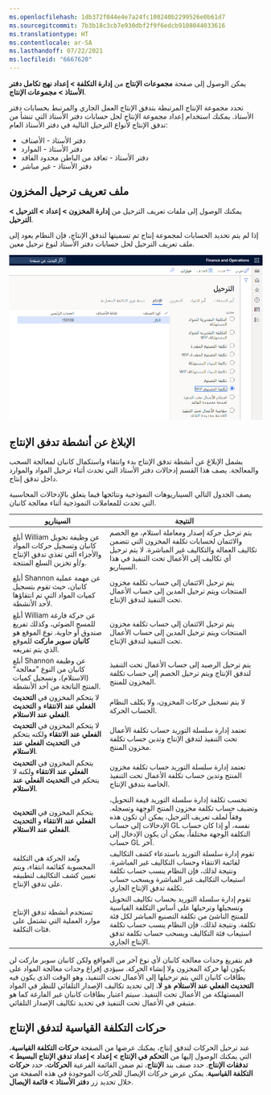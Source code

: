```yaml
---
ms.openlocfilehash: 1db372f044e4e7a24fc100240b2299526e0b61d7
ms.sourcegitcommit: 7b3b18c3cb7e930dbf2f9f6edcb9108044033616
ms.translationtype: HT
ms.contentlocale: ar-SA
ms.lasthandoff: 07/22/2021
ms.locfileid: "6667620"
---
```


يمكن الوصول إلى صفحة **مجموعات الإنتاج** من **إدارة التكلفة > إعداد نهج تكامل دفتر الأستاذ > مجموعات الإنتاج**.

تحدد مجموعة الإنتاج المرتبطة بتدفق الإنتاج العمل الجاري والمرتبط بحسابات دفتر الأستاذ. يمكنك استخدام إعداد مجموعة الإنتاج لحل حسابات دفتر الأستاذ التي تنشأ من تدفق الإنتاج لأنواع الترحيل التالية في دفتر الأستاذ العام:

-   دفتر الأستاذ - الأصناف
-   دفتر الأستاذ - الموارد
-   دفتر الأستاذ - تعاقد من الباطن محدود الفاقد
-   دفتر الأستاذ - غير مباشر

## <a name="inventory-posting-profile"></a>ملف تعريف ترحيل المخزون

يمكنك الوصول إلى ملفات تعريف الترحيل من **إدارة المخزون > إعداد > الترحيل > الترحيل**.

إذا لم يتم تحديد الحسابات لمجموعة إنتاج تم تسميتها لتدفق الإنتاج، فإن النظام يعود إلى ملف تعريف الترحيل لحل حسابات دفتر الأستاذ لنوع ترحيل معين.

![لقطة شاشة لعلامة التبويب "إنتاج" في الترحيل.](../media/posting-1.png)

## <a name="report-production-flow-activities"></a>الإبلاغ عن أنشطة تدفق الإنتاج

يشمل الإبلاغ عن أنشطة تدفق الإنتاج بدء وانتقاء واستكمال كانبان لمعالجة السحب والمعالجة. يصف هذا القسم إدخالات دفتر الأستاذ التي تحدث أثناء ترحيل المواد والموارد داخل تدفق إنتاج.

يصف الجدول التالي السيناريوهات النموذجية ونتائجها فيما يتعلق بالإدخالات المحاسبية التي تحدث للمعاملات النموذجية أثناء معالجة كانبان.

| السيناريو | النتيجة|
 | ------------- | ------------- |
 | أبلغ William عن وظيفة تحويل كانبان وتسجيل حركات المواد والأجزاء التي تغذي تدفق الإنتاج و/أو تخزين السلع المنتجة.| يتم ترحيل حركة إصدار ومعاملة استلام، مع الخصم والائتمان لحسابات تكلفة المخزون التي تتضمن تكاليف العمالة والتكاليف غير المباشرة. لا يتم ترحيل أي تكاليف إلى الأعمال تحت التنفيذ في هذا السيناريو.|
 | أبلغ Shannon عن مهمة عملية كانبان، حيث تقوم بتسجيل كميات المواد التي تم انتقاؤها لأحد الأنشطة.| يتم ترحيل الائتمان إلى حساب تكلفة مخزون المنتجات ويتم ترحيل المدين إلى حساب الأعمال تحت التنفيذ لتدفق الإنتاج.|
| أبلغ William عن حركة فارغة للمسح الضوئي، وكذلك تفريغ صندوق أو حاوية. نوع الموقع هو **كانبان سوبر ماركت** للموقع الذي يتم تفريغه.| يتم ترحيل الائتمان إلى حساب تكلفة مخزون المنتجات ويتم ترحيل المدين إلى حساب الأعمال تحت التنفيذ لتدفق الإنتاج.|
| أبلغ Shannon عن وظيفة كانبان من النوع "معالجة" (الاستلام)، وتسجيل كميات المنتج الناتجة من أحد الأنشطة.| يتم ترحيل الرصيد إلى حساب الأعمال تحت التنفيذ لتدفق الإنتاج ويتم ترحيل الخصم إلى حساب تكلفة المخزون للمنتج.|
| لا يتحكم المخزون في **التحديث الفعلي عند الانتقاء** و **التحديث الفعلي عند الاستلام**.| لا يتم تسجيل حركات المخزون، ولا يكلف النظام الحساب الحركة.|
| لا يتحكم المخزون في **التحديث الفعلي عند الانتقاء** ولكنه يتحكم في **التحديث الفعلي عند الاستلام**.| تعتمد إدارة سلسلة التوريد حساب تكلفة الأعمال تحت التنفيذ لتدفق الإنتاج وتدين حساب تكلفة مخزون المنتج.|
| يتحكم المخزون في **التحديث الفعلي عند الانتقاء** ولكنه لا يتحكم في **التحديث الفعلي عند الاستلام**.| تعتمد إدارة سلسلة التوريد حساب تكلفة مخزون المنتج وتدين حساب تكلفة الأعمال تحت التنفيذ الخاصة بتدفق الإنتاج.|
| يتحكم المخزون في **التحديث الفعلي عند الانتقاء** و **التحديث الفعلي عند الاستلام**.| تحسب تكلفة إدارة سلسلة التوريد قيمة التحويل، وتضيف حساب تكلفة مخزون المنتج الوجهة وتسجله. وفقاً لملف تعريف الترحيل، يمكن أن تكون هذه الإدخالات إلى حساب GL نفسه، أو إذا كان حساب التكلفة الوجهة مختلفاً، يمكن أن يكون الإدخال إلى حساب GL آخر. |
| وتُعد الحركة هي التكلفة المحسوبة كقائمة انتقاء، ويتم تعيين كشف التكاليف لتطبيقه على تدفق الإنتاج.| تقوم إدارة سلسلة التوريد باستدعاء كشف التكاليف لقائمة الانتقاء وحساب التكاليف غير المباشرة. ونتيجة لذلك، فإن النظام ينسب حساب تكلفة استيعاب التكاليف غير المباشرة ويسحب حساب تكلفة تدفق الإنتاج الجاري.|
| تستخدم أنشطة تدفق الإنتاج موارد العملية التي تشتمل على فئات التكلفة.| تقوم إدارة سلسلة التوريد بحساب تكاليف التحويل وتسجيلها وترحيلها على أساس التكلفة القياسية للمنتج الناشئ من تكلفة التصنيع المباشر لكل فئة تكلفة. ونتيجة لذلك، فإن النظام ينسب حساب تكلفة استيعاب فئة التكاليف ويسحب حساب تكلفة تدفق الإنتاج الجاري.|

قم بتفريغ وحدات معالجة كانبان لأي نوع آخر من المواقع ولكن كانبان سوبر ماركت لن يكون لها حركة المخزون ولا إنشاء الحركة. سيؤدي إفراغ وحدات معالجة المواد على بطاقات كانبان التي يتم ترحيلها إلى الأعمال تحت التنفيذ، وهو الوقت الذي يكون فيه **التحديث الفعلي عند الاستلام** هو **لا**، إلى تحديد تكاليف الإصدار التلقائي للنظر في المواد المستهلكة من الأعمال تحت التنفيذ. سيتم اعتبار بطاقات كانبان غير الفارغة كما هو متبقي في الأعمال تحت التنفيذ في تحديد تكاليف الإصدار التلقائي.

## <a name="production-flow-standard-cost-transactions"></a>حركات التكلفة القياسية لتدفق الإنتاج

عند ترحيل الحركات لتدفق إنتاج، يمكنك عرضها من الصفحة **حركات التكلفة القياسية**، التي يمكنك الوصول إليها من **التحكم في الإنتاج > إعداد > إعداد تدفق الإنتاج البسيط > تدفقات الإنتاج**. حدد صنف بند **الإنتاج**، ثم ضمن القائمة الفرعية **الحركات**، حدد **حركات التكلفة القياسية**. يمكن عرض حركات الإيصال للحركات الموجودة في هذه الصفحة من خلال تحديد زر **دفتر الأستاذ > قائمة الإيصال**.
